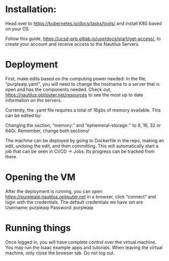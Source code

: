 # Installation:

Head over to https://kubernetes.io/docs/tasks/tools/ and install K8S based on your OS

Follow this guide, https://ucsd-prp.gitlab.io/userdocs/start/get-access/, to create your account and receive access to the Nautilus Servers. 

# Deployment

First, make edits based on the computing power needed:
In the file, “purpleaip.yaml”, you will need to change the hostname to a server that is open and has the components needed. Check out, https://nautilus.optiputer.net/resources to see the most up to date information on the servers. 

Currently, the .yaml file requires a total of 16gbs of memory available. This can be edited by: 

Changing the section, “memory:” and “ephemeral-storage:'' to 8, 16, 32 or 64Gi. Remember, change both sections! 


The machine can be deployed by going to Dockerfile in the repo, making an edit, undoing the edit, and then committing.  This will automatically start a job that can be seen in CI/CD -> Jobs.  Its progress can be tracked from there.

# Opening the VM

After the deployment is running, you can open https://purpleaip.nautilus.optiputer.net in a browser, click “connect” and login with the credentials.  The default credentials we have set are
Username: purpleaip
Password: purpleaip 

# Running things

Once logged in, you will have complete control over the virtual machine.  You may run the Isaac example apps and tutorials.  When leaving the virtual machine, only close the browser tab.  Do not log out.

